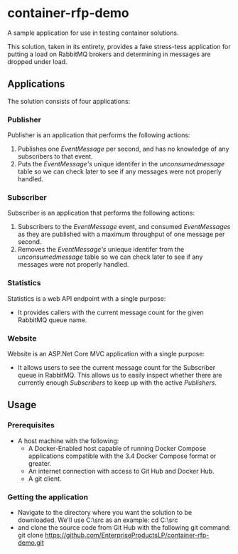 # container-rfp-demo

A sample application for use in testing container solutions.

This solution, taken in its entirety, provides a fake stress-tess application for putting a load on RabbitMQ brokers and determining in messages are dropped under load.



## Applications
The solution consists of four applications:

### Publisher
Publisher is an application that performs the following actions:
1. Publishes one *EventMessage* per second, and has no knowledge of any subscribers to that event.
2. Puts the *EventMessage's* unique identifer in the *unconsumedmessage* table so we can check later to see if any messages were not properly handled.

### Subscriber
Subscriber is an application that performs the following actions:
1. Subscribers to the *EventMessage* event, and consumed *EventMessages* as they are published with a maximum throughput of one message per second.
2. Removes the *EventMessage's* unieque identifer from the *unconsumedmessage* table so we can check later to see if any messages were not properly handled.

### Statistics
Statistics is a web API endpoint with a single purpose:
- It provides callers with the current message count for the given RabbitMQ queue name.

### Website
Website is an ASP.Net Core MVC application with a single purpose:
- It allows users to see the current message count for the Subscriber queue in RabbitMQ.  This allows us to easily inspect whether there are currently enough *Subscribers* to keep up with the active *Publishers*.



## Usage

### Prerequisites
- A host machine with the following:
    - A Docker-Enabled host capable of running Docker Compose applications compatible with the 3.4 Docker Compose format or greater.
    - An internet connection with access to Git Hub and Docker Hub.
    - A git client.

### Getting the application
- Navigate to the directory where you want the solution to be downloaded.  We'll use C:\src as an example:
          cd C:\src
- and clone the source code from Git Hub with the following git command:
    git clone https://github.com/EnterpriseProductsLP/container-rfp-demo.git

